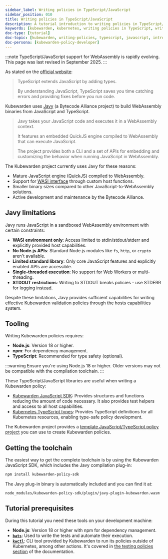 ```yaml
---
sidebar_label: Writing policies in TypeScript/JavaScript
sidebar_position: 010
title: Writing policies in TypeScript/JavaScript
description: A tutorial introduction to writing policies in TypeScript/JavaScript.
keywords: [kubewarden, kubernetes, writing policies in TypeScript, writing policies in JavaScript]
doc-type: [tutorial]
doc-topic: [kubewarden, writing-policies, typescript, javascript, introduction]
doc-persona: [kubewarden-policy-developer]
---
```


<head>
  <link rel="canonical" href="https://docs.kubewarden.io/tutorials/writing-policies/intro-typescript"/>
</head>

:::note
TypeScript/JavaScript support for WebAssembly is rapidly evolving.
This page was last revised in September 2025.
:::

As stated on the [official website](https://www.typescriptlang.org/):

> TypeScript extends JavaScript by adding types.
>
> By understanding JavaScript, TypeScript saves you time catching errors and
> providing fixes before you run code.

Kubewarden uses [Javy](https://github.com/bytecodealliance/javy) (a Bytecode Alliance project) to build WebAssembly binaries from JavaScript and TypeScript.

> Javy takes your JavaScript code and executes it in a WebAssembly context. 
>
> It features an embedded QuickJS engine compiled to WebAssembly that can execute JavaScript. 
>
> The project provides both a CLI and a set of APIs for embedding and customizing the behavior when running JavaScript in WebAssembly.

The Kubewarden project currently uses Javy for these reasons:

- Mature JavaScript engine (QuickJS) compiled to WebAssembly.
- Support for [WASI interface](../wasi/01-intro-wasi.md) through custom host functions.
- Smaller binary sizes compared to other JavaScript-to-WebAssembly solutions.
- Active development and maintenance by the Bytecode Alliance.

## Javy limitations

Javy runs JavaScript in a sandboxed WebAssembly environment with certain constraints:

- **WASI environment only**: Access limited to stdin/stdout/stderr and explicitly provided host capabilities.
- **No Node.js APIs**: Standard Node.js modules like `fs`, `http`, or `crypto` aren't available.
- **Limited standard library**: Only core JavaScript features and explicitly enabled APIs are accessible.
- **Single-threaded execution**: No support for Web Workers or multi-threading.
- **STDOUT restrictions**: Writing to STDOUT breaks policies - use STDERR for logging instead.

Despite these limitations, Javy provides sufficient capabilities for writing effective Kubewarden validation policies through the hosts capabilities system.

## Tooling

Writing Kubewarden policies requires:

- **Node.js**: Version 18 or higher.
- **npm**: For dependency management.
- **TypeScript**: Recommended for type safety (optional).

:::warning
Ensure you're using Node.js 18 or higher. Older versions may not be compatible with the compilation toolchain.
:::

These TypeScript/JavaScript libraries are useful when writing a Kubewarden policy:

- [Kubewarden JavaScript SDK](https://github.com/kubewarden/policy-sdk-js): Provides structures and functions reducing the amount of code necessary. It also provides test helpers and access to all host capabilities.
- [Kubernetes TypeScript types](https://github.com/silverlyra/kubernetes-types): Provides TypeScript definitions for all Kubernetes resources, enabling type-safe policy development.

The Kubewarden project provides a [template JavaScript/TypeScript policy project](https://github.com/kubewarden/js-policy-template) you can use to create Kubewarden policies.

## Getting the toolchain

The easiest way to get the complete toolchain is by using the Kubewarden JavaScript SDK, which includes the Javy compilation plug-in:

```bash
npm install kubewarden-policy-sdk
```

The Javy plug-in binary is automatically included and you can find it at:

```
node_modules/kubewarden-policy-sdk/plugin/javy-plugin-kubewarden.wasm
```

## Tutorial prerequisites

During this tutorial you need these tools on your development machine:

- **Node.js**: Version 18 or higher with npm for dependency management.
- [**`bats`**](https://github.com/bats-core/bats-core): Used to write the tests and automate their execution.
- [**`kwctl`**](https://github.com/kubewarden/kwctl/releases): CLI tool provided by Kubewarden to run its policies outside of Kubernetes, among other actions. It's covered in [the testing policies section](../../testing-policies/index.md) of the documentation.
